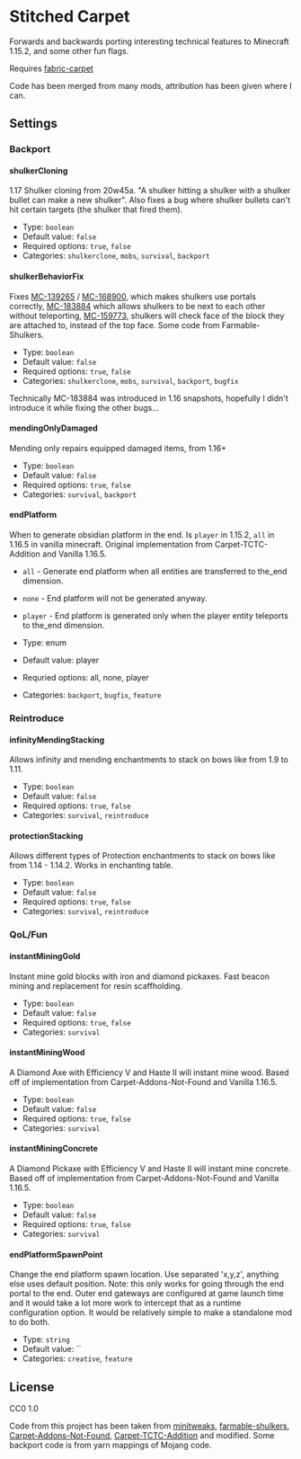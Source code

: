 # Stitched Carpet

Forwards and backwards porting interesting technical features to Minecraft 1.15.2, and some other fun flags.

Requires [fabric-carpet](https://github.com/gnembon/fabric-carpet)

Code has been merged from many mods, attribution has been given where I can.

## Settings

### Backport

#### shulkerCloning

1.17 Shulker cloning from 20w45a.
"A shulker hitting a shulker with a shulker bullet can make a new shulker".
Also fixes a bug where shulker bullets can't hit certain targets (the shulker that
fired them).

- Type: `boolean`
- Default value: `false`
- Required options: `true`, `false`
- Categories: `shulkerclone`, `mobs`, `survival`, `backport`

#### shulkerBehaviorFix

Fixes [MC-139265](https://bugs.mojang.com/browse/MC-139265) / [MC-168900](https://bugs.mojang.com/browse/MC-168900),
which makes shulkers use portals correctly, [MC-183884](https://bugs.mojang.com/browse/MC-183884) which allows shulkers
to be next to each other without teleporting, [MC-159773](https://bugs.mojang.com/browse/MC/issues/MC-159773),
shulkers will check face of the block they are attached to, instead of the top face.
Some code from Farmable-Shulkers.

- Type: `boolean`
- Default value: `false`
- Required options: `true`, `false`
- Categories: `shulkerclone`, `mobs`, `survival`, `backport`, `bugfix`

Technically MC-183884 was introduced in 1.16 snapshots, hopefully I didn't introduce it while fixing
the other bugs...

#### mendingOnlyDamaged

Mending only repairs equipped damaged items, from 1.16+

- Type: `boolean`
- Default value: `false`
- Required options: `true`, `false`
- Categories: `survival`, `backport`

#### endPlatform

When to generate obsidian platform in the end. Is `player` in 1.15.2, `all` in 1.16.5 in vanilla minecraft.
Original implementation from Carpet-TCTC-Addition and Vanilla 1.16.5.

- `all` - Generate end platform when all entities are transferred to the_end dimension.
- `none` - End platform will not be generated anyway.
- `player` - End platform is generated only when the player entity teleports to the_end dimension.

- Type: enum
- Default value: player
- Requried options: all, none, player
- Categories: `backport`, `bugfix`, `feature`

### Reintroduce

#### infinityMendingStacking

Allows infinity and mending enchantments to stack on bows like from 1.9 to 1.11.

- Type: `boolean`
- Default value: `false`
- Required options: `true`, `false`
- Categories: `survival`, `reintroduce`

#### protectionStacking

Allows different types of Protection enchantments to stack on bows like from 1.14 - 1.14.2.
Works in enchanting table.

- Type: `boolean`
- Default value: `false`
- Required options: `true`, `false`
- Categories: `survival`, `reintroduce`


### QoL/Fun

#### instantMiningGold

Instant mine gold blocks with iron and diamond pickaxes. Fast beacon mining and replacement for resin scaffholding.

- Type: `boolean`
- Default value: `false`
- Required options: `true`, `false`
- Categories: `survival`

#### instantMiningWood

A Diamond Axe with Efficiency V and Haste II will instant mine wood.
Based off of implementation from Carpet-Addons-Not-Found and Vanilla 1.16.5.

- Type: `boolean`
- Default value: `false`
- Required options: `true`, `false`
- Categories: `survival`

#### instantMiningConcrete

A Diamond Pickaxe with Efficiency V and Haste II will instant mine concrete.
Based off of implementation from Carpet-Addons-Not-Found and Vanilla 1.16.5.

- Type: `boolean`
- Default value: `false`
- Required options: `true`, `false`
- Categories: `survival`

#### endPlatformSpawnPoint

Change the end platform spawn location. Use separated 'x,y,z', anything else uses default position.
Note: this only works for going through the end portal to the end. Outer end gateways are configured at game launch time
and it would take a lot more work to intercept that as a runtime configuration option. It would be relatively simple to
make a standalone mod to do both.

- Type: `string`
- Default value: ``
- Categories: `creative`, `feature`

## License

CC0 1.0

Code from this project has been taken from [minitweaks](https://github.com/manyrandomthings/minitweaks),
[farmable-shulkers](https://github.com/Kira-NT/farmable-shulkers),
[Carpet-Addons-Not-Found](https://github.com/Gilly7CE/Carpet-Addons-Not-Found),
[Carpet-TCTC-Addition](https://github.com/The-Cat-Town-Craft/Carpet-TCTC-Addition) and modified.
Some backport code is from yarn mappings of Mojang code.

